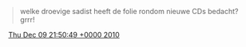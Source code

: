 > welke droevige sadist heeft de folie rondom nieuwe CDs bedacht? grrr\!

<img src="../../media/tweet.ico" width="12" /> [Thu Dec 09 21:50:49 +0000 2010](https://twitter.com/DromerDenker/status/12987557050580994)